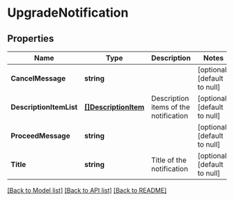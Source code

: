 # UpgradeNotification

## Properties
Name | Type | Description | Notes
------------ | ------------- | ------------- | -------------
**CancelMessage** | **string** |  | [optional] [default to null]
**DescriptionItemList** | [**[]DescriptionItem**](description_item.md) | Description items of the notification | [optional] [default to null]
**ProceedMessage** | **string** |  | [optional] [default to null]
**Title** | **string** | Title of the notification | [optional] [default to null]

[[Back to Model list]](../README.md#documentation-for-models) [[Back to API list]](../README.md#documentation-for-api-endpoints) [[Back to README]](../README.md)


